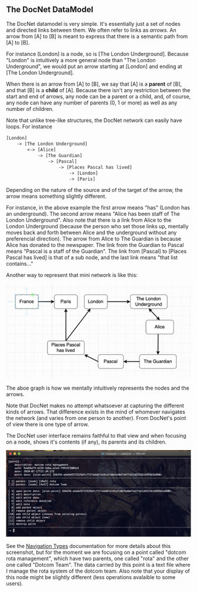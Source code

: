 ## The DocNet DataModel

The DocNet datamodel is very simple. It's essentially just a set of nodes and directed links between them. We often refer to links as *arrows*. An arrow from [A] to [B] is meant to express that there is a semantic path from [A] to [B].

For instance [London] is a node, so is [The London Underground]. Because "London" is intuitively a more general node than "The London Underground", we would put an arrow starting at [London] and ending at [The London Underground]. 

When there is an arrow from [A] to [B], we say that [A] is a **parent** of [B], and that [B] is a **child** of [A]. Because there isn't any restriction between the start and end of arrows, any node can be a parent or a child, and, of course, any node can have any number of parents (0, 1 or more) as well as any number of children. 

Note that unlike tree-like structures, the DocNet network can easily have loops. For instance

```
[London] 
    -> [The London Underground]
        <-> [Alice]
            -> [The Guardian]
                -> [Pascal]
                    -> [Places Pascal has lived]
                        -> [London]
                        -> [Paris]
```

Depending on the nature of the source and of the target of the arrow, the arrow means something slightly different. 

For instance, in the above example the first arrow means "has" (London has an underground). The second arrow means "Alice has been staff of The London Underground". Also note that there is a link from Alice to the London Underground (because the person who set those links up, mentally moves back and forth between Alice and the underground without any preferencial direction). The arrow from Alice to The Guardian is because Alice has donated to the newspaper. The link from the Guardian to Pascal means "Pascal is a staff of the Guardian". The link from [Pascal] to [Places Pascal has lived] is that of a sub node, and the last link means "that list contains..."

Another way to represent that mini network is like this:

![](images/1595833644.png)

The aboe graph is how we mentally intuitively represents the nodes and the arrows. 

Note that DocNet makes no attempt whatsoever at capturing the different kinds of arrows. That difference exists in the mind of whomever navigates the network (and varies from one person to another). From DocNet's point of view there is one type of arrow.

The DocNet user interface remains faithful to that view and when focusing on a node, shows it's contents (if any), its parents and its children.

![](images/1595832406.png) 

See the [Navigation Types](DocNetNavigationTypes.md) documentation for more details about this screenshot, but for the moment we are focusing on a point called "dotcom rota management", which have two parents, one called "rota" and the other one called "Dotcom Team". The data carried by this point is a text file where I manage the rota system of the dotcom team. Also note that your display of this node might be slightly different (less operations avalaible to some users).

